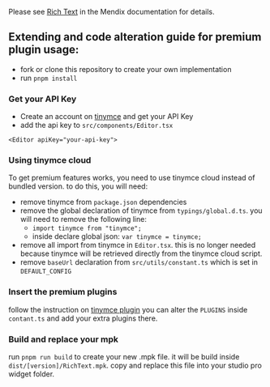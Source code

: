 Please see [Rich Text](https://docs.mendix.com/appstore/widgets/rich-text) in the Mendix documentation for details.

## Extending and code alteration guide for premium plugin usage:

-   fork or clone this repository to create your own implementation
-   run `pnpm install`

### Get your API Key

-   Create an account on [tinymce](https://www.tiny.cloud/) and get your API Key
-   add the api key to `src/components/Editor.tsx`

```
<Editor apiKey="your-api-key">
```

### Using tinymce cloud

To get premium features works, you need to use tinymce cloud instead of bundled version.
to do this, you will need:

-   remove tinymce from `package.json` dependencies
-   remove the global declaration of tinymce from `typings/global.d.ts`. you will need to remove the following line:
    -   `import tinymce from "tinymce";`
    -   inside declare global json: `var tinymce = tinymce;`
-   remove all import from tinymce in `Editor.tsx`. this is no longer needed because tinymce will be retrieved directly from the tinymce cloud script.
-   remove `baseUrl` declaration from `src/utils/constant.ts` which is set in `DEFAULT_CONFIG`

### Insert the premium plugins

follow the instruction on [tinymce plugin](https://www.tiny.cloud/docs/tinymce/latest/plugins/)
you can alter the `PLUGINS` inside `contant.ts` and add your extra plugins there.

### Build and replace your mpk

run `pnpm run build` to create your new .mpk file.
it will be build inside `dist/[version]/RichText.mpk`.
copy and replace this file into your studio pro widget folder.
